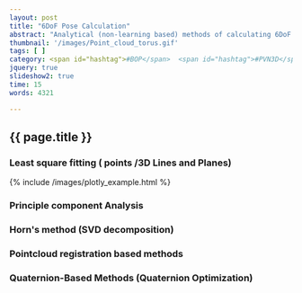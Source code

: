 ```yaml
---
layout: post
title: "6DoF Pose Calculation"
abstract: "Analytical (non-learning based) methods of calculating 6DoF pose using 3D pointclouds."
thumbnail: '/images/Point_cloud_torus.gif'
tags: [ ]
category: <span id="hashtag">#BOP</span>  <span id="hashtag">#PVN3D</span>
jquery: true
slideshow2: true
time: 15
words: 4321

---
```

## {{ page.title }}


### Least square fitting ( points /3D Lines and Planes)

<a name="bunny"></a>
{% include /images/plotly_example.html %}

### Principle component Analysis

### Horn's method (SVD decomposition)

### Pointcloud registration based methods


### Quaternion-Based Methods (Quaternion Optimization)


